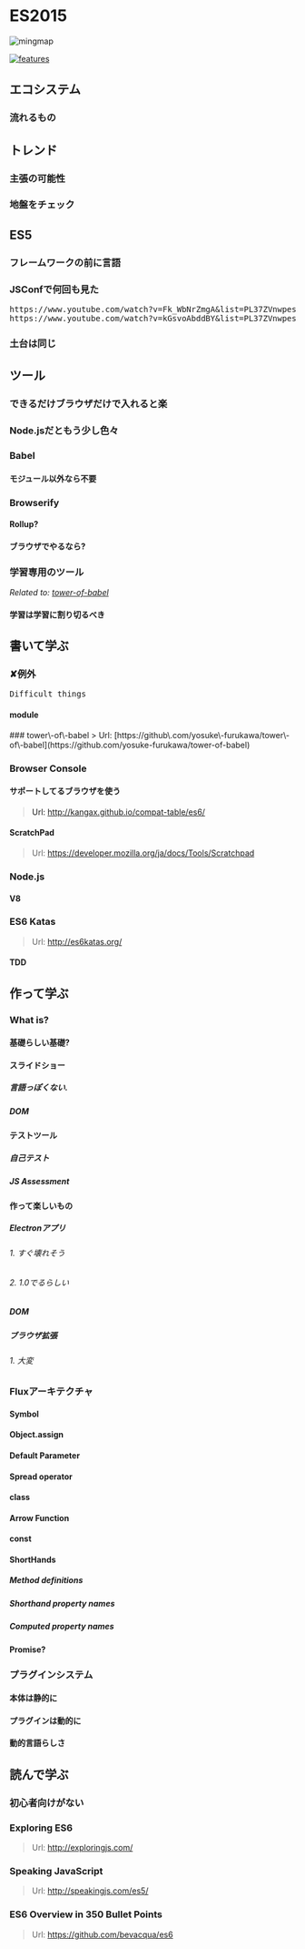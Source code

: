 <!--
Generated by NB Mind Map Plugin (https://github.com/raydac/netbeans-mmd-plugin)
2015-12-13 23:22:47.636
-->
# ES2015
![mingmap](./mindmap.png)

[![features](./features.png)](./features.md)

## エコシステム

### 流れるもの

## トレンド

### 主張の可能性

### 地盤をチェック

## ES5

### フレームワークの前に言語

### JSConfで何回も見た
<pre>https://www.youtube.com/watch?v=Fk_WbNrZmgA&amp;list=PL37ZVnwpeshG7ThPHHHRvPFTeU1_F_tcP&amp;index=11
https://www.youtube.com/watch?v=kGsvoAbddBY&amp;list=PL37ZVnwpeshG7ThPHHHRvPFTeU1_F_tcP&amp;index=14
</pre>

### 土台は同じ

## ツール

### できるだけブラウザだけで入れると楽

### Node\.jsだともう少し色々

### Babel

#### モジュール以外なら不要

### Browserify

#### Rollup?

#### ブラウザでやるなら?

### 学習専用のツール
*Related to: [tower\-of\-babel](#1519BB13A3AA)*  

#### 学習は学習に割り切るべき

## 書いて学ぶ

### ✘例外
<pre>Difficult things</pre>

#### module

<a name="1519BB13A3AA">
### tower\-of\-babel
> Url: [https://github\.com/yosuke\-furukawa/tower\-of\-babel](https://github.com/yosuke-furukawa/tower-of-babel)  

### Browser Console

#### サポートしてるブラウザを使う
> Url: [http://kangax\.github\.io/compat\-table/es6/](http://kangax.github.io/compat-table/es6/)  

#### ScratchPad
> Url: [https://developer\.mozilla\.org/ja/docs/Tools/Scratchpad](https://developer.mozilla.org/ja/docs/Tools/Scratchpad)  

### Node\.js

#### V8

### ES6 Katas
> Url: [http://es6katas\.org/](http://es6katas.org/)  

#### TDD

## 作って学ぶ

### What is?

#### 基礎らしい基礎?

#### スライドショー

##### 言語っぽくない\.

##### DOM

#### テストツール

##### 自己テスト

##### JS Assessment

#### 作って楽しいもの

##### Electronアプリ

###### 1. すぐ壊れそう

###### 2. 1\.0でるらしい

##### DOM

##### ブラウザ拡張

###### 1. 大変

### Fluxアーキテクチャ

#### Symbol

#### Object\.assign

#### Default Parameter

#### Spread operator 

#### class

#### Arrow Function

#### const

#### ShortHands

##### Method definitions

##### Shorthand property names

##### Computed property names

#### Promise?

### プラグインシステム

#### 本体は静的に

#### プラグインは動的に

#### 動的言語らしさ

## 読んで学ぶ

### 初心者向けがない

### Exploring ES6
> Url: [http://exploringjs\.com/](http://exploringjs.com/)  

### Speaking JavaScript
> Url: [http://speakingjs\.com/es5/](http://speakingjs.com/es5/)  

### ES6 Overview in 350 Bullet Points
> Url: [https://github\.com/bevacqua/es6](https://github.com/bevacqua/es6)  
